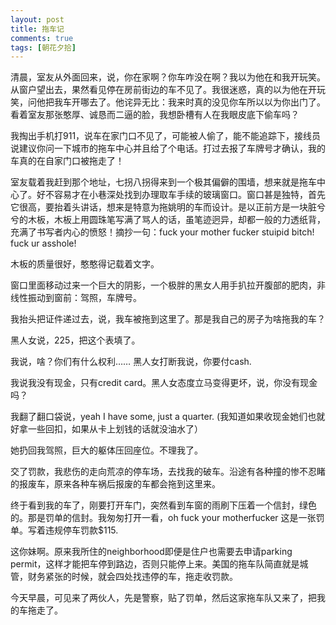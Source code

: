 ```yaml
---
layout: post
title: 拖车记
comments: true
tags: [朝花夕拾]
---
```


清晨，室友从外面回来，说，你在家啊？你车咋没在啊？我以为他在和我开玩笑。从窗户望出去，果然看见停在房前街边的车不见了。我很迷惑，真的以为他在开玩笑，问他把我车开哪去了。他诧异无比：我来时真的没见你车所以以为你出门了。看着室友那张憨厚、诚恳而二逼的脸，我想卧槽有人在我眼皮底下偷车吗？

我掏出手机打911，说车在家门口不见了，可能被人偷了，能不能追踪下，接线员说建议你问一下城市的拖车中心并且给了个电话。打过去报了车牌号才确认，我的车真的在自家门口被拖走了！

室友载着我赶到那个地址，七拐八拐得来到一个极其偏僻的围墙，想来就是拖车中心了。好不容易才在小巷深处找到办理取车手续的玻璃窗口。窗口甚是独特，首先它很高，要抬着头讲话，想来是特意为拖姚明的车而设计。是以正前方是一块脏兮兮的木板，木板上用圆珠笔写满了骂人的话，虽笔迹迥异，却都一般的力透纸背，充满了书写者内心的愤怒！摘抄一句：fuck your mother fucker stuipid bitch! fuck ur asshole! 

木板的质量很好，憨憨得记载着文字。

窗口里面移动过来一个巨大的阴影，一个极胖的黑女人用手扒拉开腹部的肥肉，非线性振动到窗前：驾照，车牌号。

我抬头把证件递过去，说，我车被拖到这里了。那是我自己的房子为啥拖我的车？

黑人女说，225，把这个表填了。

我说，啥？你们有什么权利…… 黑人女打断我说，你要付cash.

我说我没有现金，只有credit card。黑人女态度立马变得更坏，说，你没有现金吗？

我翻了翻口袋说，yeah I have some, just a quarter. (我知道如果收现金她们也就好拿一些回扣，如果从卡上划钱的话就没油水了）

她扔回我驾照，巨大的躯体压回座位。不理我了。

交了罚款，我悲伤的走向荒凉的停车场，去找我的破车。沿途有各种撞的惨不忍睹的报废车，原来各种车祸后报废的车都会拖到这里来。

终于看到我的车了，刚要打开车门，突然看到车窗的雨刷下压着一个信封，绿色的。那是罚单的信封。我匆匆打开一看，oh fuck your motherfucker 这是一张罚单。写着违规停车罚款$115.

这你妹啊。原来我所住的neighborhood即便是住户也需要去申请parking permit，这样才能把车停到路边，否则只能停上来。美国的拖车队简直就是城管，财务紧张的时候，就会四处找违停的车，拖走收罚款。

今天早晨，可见来了两伙人，先是警察，贴了罚单，然后这家拖车队又来了，把我的车拖走了。